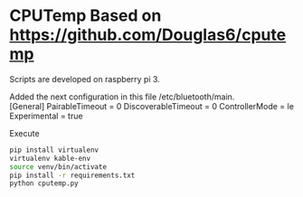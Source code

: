 CPUTemp Based on https://github.com/Douglas6/cputemp
========== 
Scripts are developed on raspberry pi 3.

Added the next configuration in this file
/etc/bluetooth/main.      
[General]
PairableTimeout = 0
DiscoverableTimeout = 0
ControllerMode = le
Experimental = true

Execute 
```bash
pip install virtualenv
virtualenv kable-env
source venv/bin/activate
pip install -r requirements.txt
python cputemp.py
